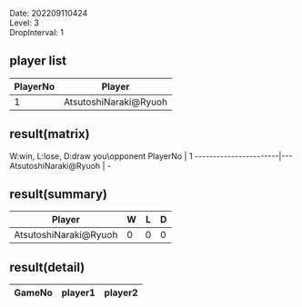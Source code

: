 Date: 202209110424  
Level: 3  
DropInterval: 1  
## player list
PlayerNo  |  Player
----------|-----------------------
1         |  AtsutoshiNaraki@Ryuoh
## result(matrix)
W:win, L:lose, D:draw
you\opponent PlayerNo  |  1
-----------------------|---
AtsutoshiNaraki@Ryuoh  |  -
## result(summary)
Player                 |  W  |  L  |  D
-----------------------|-----|-----|---
AtsutoshiNaraki@Ryuoh  |  0  |  0  |  0
## result(detail)
GameNo  |  player1  |  player2
--------|-----------|---------
